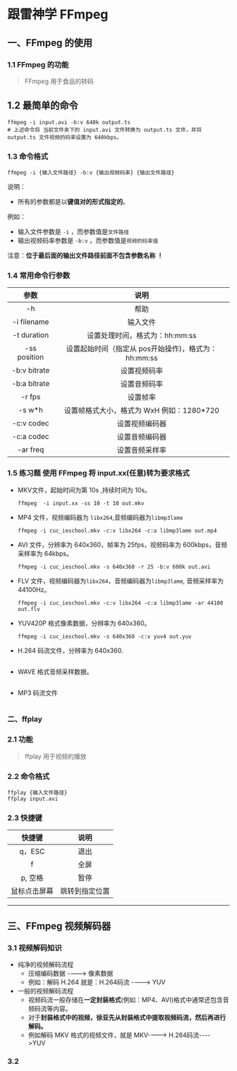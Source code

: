 # 跟雷神学 FFmpeg

## 一、FFmpeg 的使用

### 1.1 FFmpeg 的功能

> FFmpeg 用于食品的转码

## 1.2 最简单的命令

```
ffmpeg -i input.avi -b:v 640k output.ts
# 上述命令将 当前文件夹下的 input.avi 文件转换为 output.ts 文件，并将 output.ts 文件视频的码率设置为 640kbps。
```

### 1.3 命令格式

```
ffmpeg -i {输入文件路径} -b:v {输出视频码率} {输出文件路径}
```

说明：

- 所有的参数都是以**键值对的形式指定的**。

例如：

- 输入文件参数是 `-i` ，而参数值是`文件路径`
- 输出视频码率参数是 `-b:v` ，而参数值是`视频的码率值`

注意：**位于最后面的输出文件路径前面不包含参数名称 ！**

### 1.4 常用命令行参数

|     参数     |                        说明                         |
| :----------: | :-------------------------------------------------: |
|      -h      |                        帮助                         |
| -i filename  |                      输入文件                       |
| -t duration  |           设置处理时间，格式为：hh:mm:ss            |
| -ss position | 设置起始时间（指定从 pos开始操作)，格式为：hh:mm:ss |
| -b:v bitrate |                    设置视频码率                     |
| -b:a bitrate |                    设置音频码率                     |
|    -r fps    |                      设置帧率                       |
|    -s w*h    |      设置帧格式大小，格式为 WxH 例如：1280*720      |
|  -c:v codec  |                   设置视频编码器                    |
|  -c:a codec  |                   设置音频编码器                    |
|   -ar freq   |                   设置音频采样率                    |

### 1.5 练习题 使用 FFmpeg 将 input.xx(任意)转为要求格式

- MKV文件，起始时间为第 10s ,持续时间为 10s。

    ```
    ffmpeg  -i input.xx -ss 10 -t 10 out.mkv
    ```

- MP4 文件，视频编码器为 `libx264`,音频编码器为`libmp3lame`

    ```
    ffmpeg -i cuc_ieschool.mkv -c:v libx264 -c:a libmp3lame out.mp4
    ```

- AVI 文件，分辨率为 640x360，帧率为 25fps，视频码率为 600kbps，音频采样率为 64kbps。

    ```
    ffmpeg -i cuc_ieschool.mkv -s 640x360 -r 25 -b:v 600k out.avi
    ```

- FLV 文件，视频编码器为`libx264`，音频编码器为`libmp3lame`, 音频采样率为 44100Hz。

    ```
    ffmpeg -i cuc_ieschool.mkv -c:v libx264 -c:a libmp3lame -ar 44100 out.flv
    ```

- YUV420P 格式像素数据，分辨率为 640x360。

    ```
    ffmpeg -i cuc_ieschool.mkv -s 640x360 -c:v yuv4 out.yuv 
    ```

- H.264 码流文件，分辨率为 640x360.

    ```
    
    ```

- WAVE 格式音频采样数据。

    ```
    
    ```

- MP3 码流文件

    ```
    
    ```

### 二、ffplay

### 2.1 功能

> ffplay 用于视频的播放

### 2.2 命令格式

```
ffplay {输入文件路径}
ffplay input.avi
```

### 2.3 快捷键

|    快捷键    |      说明      |
| :----------: | :------------: |
|    q，ESC    |      退出      |
|      f       |      全屏      |
|   p, 空格    |      暂停      |
| 鼠标点击屏幕 | 跳转到指定位置 |

---



## 三、FFmpeg 视频解码器

### 3.1 视频解码知识

- 纯净的视频解码流程
    - 压缩编码数据 ----> 像素数据
    - 例如：解码 H.264 就是：H.264码流 ----> YUV
- 一般的视频解码流程
    - 视频码流一般存储在**一定封装格式**(例如：MP4、AVI)格式中通常还包含音频码流等内容。
    - 对于**封装格式中的视频，徐亚先从封装格式中提取视频码流，然后再进行解码。**
    - 例如解码 MKV 格式的视频文件，就是 MKV----> H.264码流---->YUV

### 3.2 